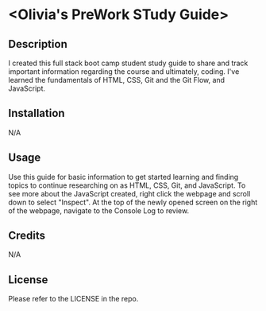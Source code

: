 # <Olivia's PreWork STudy Guide>

## Description
I created this full stack boot camp student study guide to share and track important information regarding the course and ultimately, coding. I've learned the fundamentals of HTML, CSS, Git and the Git Flow, and JavaScript.


## Installation

N/A

## Usage
Use this guide for basic information to get started learning and finding topics to continue researching on as HTML, CSS, Git, and JavaScript. To see more about the JavaScript created, right click the webpage and scroll down to select "Inspect". At the top of the newly opened screen on the right of the webpage, navigate to the Console Log to review.

## Credits

N/A

## License
Please refer to the LICENSE in the repo.